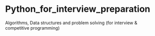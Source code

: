 # Python_for_interview_preparation
Algorithms, Data structures and problem solving (for interview &amp; competitive programming)
